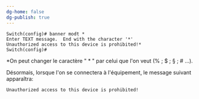 ```yaml
---
dg-home: false
dg-publish: true
---
```


```
Switch(config)# banner modt *
Enter TEXT message.  End with the character '*'
Unauthorized access to this device is prohibited!*
Switch(config)#
```

*On peut changer le caractère " * " par celui que l'on veut (% ; $ ; § ; # ...). 

Désormais, lorsque l'on se connectera à l'équipement, le message suivant apparaîtra: 

	Unauthorized access to this device is prohibited!
